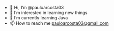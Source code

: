 - 👋 Hi, I’m @pauloarcosta03
- 👀 I’m interested in learning new things
- 🌱 I’m currently learning Java
- 📫 How to reach me pauloarcosta03@gmail.com

<!---
pauloarcosta03/pauloarcosta03 is a ✨ special ✨ repository because its `README.md` (this file) appears on your GitHub profile.
You can click the Preview link to take a look at your changes.
--->
